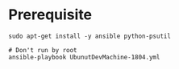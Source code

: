 Prerequisite
============

```
sudo apt-get install -y ansible python-psutil

# Don't run by root
ansible-playbook UbunutDevMachine-1804.yml

```


